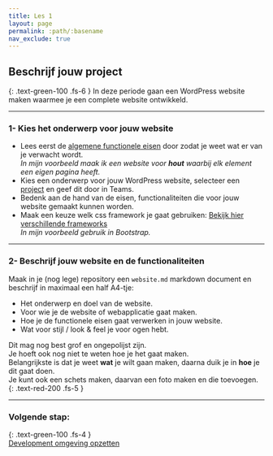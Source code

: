 ```yaml
---
title: Les 1
layout: page
permalink: :path/:basename
nav_exclude: true
---
```


## Beschrijf jouw project
{: .text-green-100 .fs-6 }
In deze periode gaan een WordPress website maken waarmee je een complete website ontwikkeld.

---
### 1- Kies het onderwerp voor jouw website
- Lees eerst de [algemene functionele eisen](../project_requirements) door zodat je weet wat er van je verwacht wordt.  
_In mijn voorbeeld maak ik een website voor **hout** waarbij elk element een eigen pagina heeft._
- Kies een onderwerp voor jouw WordPress website, selecteer een [project](../projecten) en geef dit door in Teams.
- Bedenk aan de hand van de eisen, functionaliteiten die voor jouw website gemaakt kunnen worden.
- Maak een keuze welk css framework je gaat gebruiken: [Bekijk hier verschillende frameworks](frameworks)  
_In mijn voorbeeld gebruik in Bootstrap._

---
### 2- Beschrijf jouw website en de functionaliteiten
Maak in je (nog lege) repository een `website.md` markdown document en beschrijf in maximaal een half A4-tje:
- Het onderwerp en doel van de website.
- Voor wie je de website of webapplicatie gaat maken.
- Hoe je de functionele eisen gaat verwerken in jouw website.
- Wat voor stijl / look & feel je voor ogen hebt.

Dit mag nog best grof en ongepolijst zijn.  
Je hoeft ook nog niet te weten hoe je het gaat maken.  
Belangrijkste is dat je weet **wat** je wilt gaan maken, daarna duik je in **hoe** je dit gaat doen.  
Je kunt ook een schets maken, daarvan een foto maken en die toevoegen.
{: .text-red-200 .fs-5 }

---
### Volgende stap:
{: .text-green-100 .fs-4 }  
[Development omgeving opzetten](installatie)

